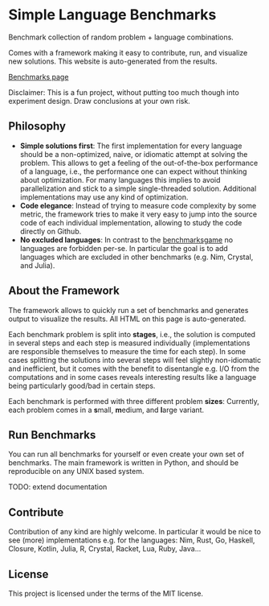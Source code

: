 # Simple Language Benchmarks

Benchmark collection of random problem + language combinations.

Comes with a framework making it easy to contribute, run, and visualize new solutions.
This website is auto-generated from the results.

[Benchmarks page](https://bluenote10.github.io/SimpleLanguageBenchmarks)

Disclaimer:
This is a fun project, without putting too much though into experiment design.
Draw conclusions at your own risk.



## Philosophy


- **Simple solutions first**: The first implementation for every language should be a non-optimized, naive, or idiomatic attempt
  at solving the problem. This allows to get a feeling of the out-of-the-box performance of a language, i.e., the performance
  one can expect without thinking about optimization.
  For many languages this implies to avoid parallelization and stick to a simple single-threaded solution.
  Additional implementations may use any kind of optimization.
- **Code elegance**: Instead of trying to measure code complexity by some metric, the framework tries to make it very easy to jump into the source code
  of each individual implementation, allowing to study the code directly on Github.
- **No excluded languages**: In contrast to the [benchmarksgame](http://benchmarksgame.alioth.debian.org/play.html)
  no languages are forbidden per-se. In particular the goal is to add languages which are excluded in other benchmarks (e.g. Nim, Crystal, and Julia).



## About the Framework

The framework allows to quickly run a set of benchmarks and generates output to visualize the results.
All HTML on this page is auto-generated.

Each benchmark problem is split into **stages**, i.e., the solution is computed in several steps and
each step is measured individually (implementations are responsible themselves to measure the time for each step).
In some cases splitting the solutions into several steps will feel slightly non-idiomatic and inefficient,
but it comes with the benefit to disentangle e.g. I/O from the computations and in some cases reveals
interesting results like a language being particularly good/bad in certain steps.

Each benchmark is performed with three different problem **sizes**: Currently, each problem comes in a
**s**mall, **m**edium, and **l**arge variant.

## Run Benchmarks

You can run all benchmarks for yourself or even create your own set of benchmarks.
The main framework is written in Python, and should be reproducible on any UNIX based system.

TODO: extend documentation

## Contribute

Contribution of any kind are highly welcome.
In particular it would be nice to see (more) implementations e.g. for the languages:
Nim, Rust, Go, Haskell, Closure, Kotlin, Julia, R, Crystal, Racket, Lua, Ruby, Java...

## License

This project is licensed under the terms of the MIT license.


